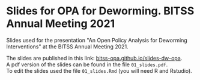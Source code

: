 # Slides for OPA for Deworming. BITSS Annual Meeting 2021

Slides used for the presentation "An Open Policy Analysis for Deworming Interventions" at the BITSS Annual Meeting 2021.  

The slides are published in this link: [bitss-opa.github.io/slides-dw-opa](https://bitss-opa.github.io/slides-dw-opa/#1).   
A pdf version of the slides can be found in the file `01_slides.pdf`.  
To edit the slides used the file `01_slides.Rmd` (you will need R and Rstudio).   
